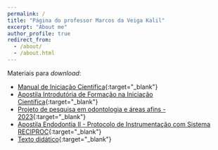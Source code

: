 ```yaml
---
permalink: /
title: "Página do professor Marcos da Veiga Kalil"
excerpt: "About me"
author_profile: true
redirect_from: 
  - /about/
  - /about.html
---
```


Materiais para _download_:
- [Manual de Iniciação Científica](https://m-kalil.github.io/files/manual_de_iniciacao_cientifica.pdf){:target="_blank"}
- [Apostila Introdutória de Formação na Iniciação Científica](https://m-kalil.github.io/files/apostila_iniciacao_cientifica.pdf){:target="_blank"}
- [Projeto de pesquisa em odontologia e áreas afins - 2023](https://m-kalil.github.io/files/projeto_de_pesquisa_2023.pdf){:target="_blank"}
- [Apostila Endodontia II - Protocolo de Instrumentação com Sistema RECIPROC](https://m-kalil.github.io/files/apostila_endodontia_II.pdf){:target="_blank"}
- [Texto didático](https://m-kalil.github.io/files/texto_didatico.pdf){:target="_blank"}
